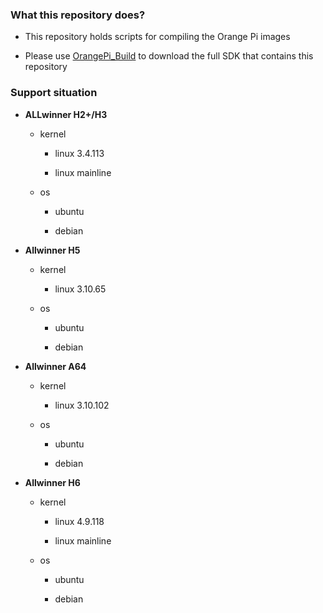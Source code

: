 ### What this repository does?

- This repository holds scripts for compiling the Orange Pi images

- Please use [OrangePi_Build](https://github.com/orangepi-xunlong/OrangePi_Build) to download the full SDK that contains this repository

### Support situation

- **ALLwinner H2+/H3**
  
    - kernel 
      
       - linux 3.4.113
    
       - linux mainline
     
     - os
      
        - ubuntu
        
        - debian

- **Allwinner H5**

    - kernel 
      
       - linux 3.10.65
     
     - os
      
        - ubuntu
        
        - debian
        
- **Allwinner A64**

    - kernel 
      
       - linux 3.10.102
     
     - os
      
        - ubuntu
        
        - debian

- **Allwinner H6**

    - kernel 
      
       - linux 4.9.118
    
       - linux mainline
     
     - os
      
        - ubuntu
        
        - debian
